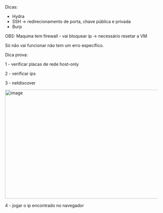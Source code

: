 Dicas:

- Hydra
- SSH -> redirecionamento de porta, chave pública e privada
- Burp

OBS: Maquina tem firewall - vai bloquear ip -> necessário resetar a VM

Só não vai funcionar não tem um erro específico.

Dica prova:

1 - verificar placas de rede host-only

2 - verificar ips

3 - netdiscover

<img width="626" height="360" alt="image" src="https://github.com/user-attachments/assets/d41236f5-20a8-4172-a9c1-87218c891f17" />

4 - jogar o ip encontrado no navegador
